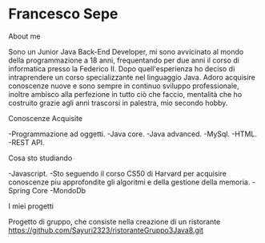 # Francesco Sepe

About me

Sono un Junior Java Back-End Developer, mi sono avvicinato al mondo della programmazione a 18 anni, frequentando per due anni il corso di informatica presso la Federico II.
Dopo quell'esperienza ho deciso di intraprendere un corso specializzante nel linguaggio Java.
Adoro acquisire conoscenze nuove e sono sempre in continuo sviluppo professionale, inoltre ambisco alla perfezione in tutto ciò che faccio, mentalità che ho costruito grazie agli anni trascorsi in palestra, mio secondo hobby.

Conoscenze Acquisite

-Programmazione ad oggetti.
-Java core.
-Java advanced.
-MySql.
-HTML.
-REST API.


Cosa sto studiando

-Javascript.
-Sto seguendo il corso CS50 di Harvard per acquisire conoscenze piu approfondite gli algoritmi e della gestione della memoria.
-Spring Core
-MondoDb

I miei progetti

Progetto di gruppo, che consiste nella creazione di un ristorante https://github.com/Sayuri2323/ristoranteGruppo3Java8.git
